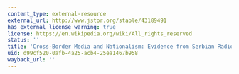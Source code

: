 ```yaml
---
content_type: external-resource
external_url: http://www.jstor.org/stable/43189491
has_external_license_warning: true
license: https://en.wikipedia.org/wiki/All_rights_reserved
status: ''
title: 'Cross-Border Media and Nationalism: Evidence from Serbian Radio in Croatia'
uid: d99cf520-0afb-4a25-acb4-25ea1467b958
wayback_url: ''
---
```

